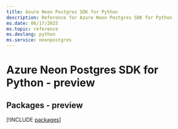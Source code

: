 ```yaml
---
title: Azure Neon Postgres SDK for Python
description: Reference for Azure Neon Postgres SDK for Python
ms.date: 06/17/2025
ms.topic: reference
ms.devlang: python
ms.service: neonpostgres
---
```

# Azure Neon Postgres SDK for Python - preview
## Packages - preview
[!INCLUDE [packages](neon-postgres-index.md)]